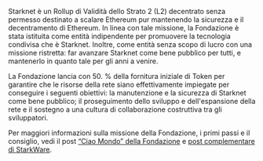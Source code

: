 Starknet è un Rollup di Validità dello Strato 2 (L2) decentrato senza permesso destinato a scalare Ethereum pur mantenendo la sicurezza e il decentramento di Ethereum. In linea con tale missione, la Fondazione è stata istituita come entità indipendente per promuovere la tecnologia condivisa che è Starknet. Inoltre, come entità senza scopo di lucro con una missione ristretta: far avanzare Starknet come bene pubblico per tutti, e mantenerlo in quanto tale per gli anni a venire.

La Fondazione lancia con 50. % della fornitura iniziale di Token per garantire che le risorse della rete siano effettivamente impiegate per conseguire i seguenti obiettivi: la manutenzione e la sicurezza di Starknet come bene pubblico; il proseguimento dello sviluppo e dell'espansione della rete e il sostegno a una cultura di collaborazione costruttiva tra gli sviluppatori.

Per maggiori informazioni sulla missione della Fondazione, i primi passi e il consiglio, vedi il post [“Ciao Mondo” della Fondazione](https://medium.com/@StarkNet_Foundation/welcome-to-the-world-starknet-foundation-7bd55d5dbc59) e [post complementare di StarkWare](https://medium.com/starkware/introducing-the-starknet-foundation-bd4b4379fbb).